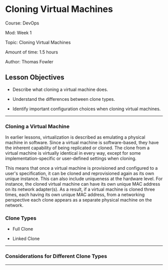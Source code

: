 # **Cloning Virtual Machines**

Course: DevOps

Mod: Week 1

Topic: Cloning Virtual Machines

Amount of time: 1.5 hours

Author: Thomas Fowler

## **Lesson Objectives**

* Describe what cloning a virtual machine does.

* Understand the differences between clone types.

* Identify important configuration choices when cloning virtual machines.

--------------------------------------------

### **Cloning a Virtual Machine**

In earlier lessons, virtualization is described as emulating a physical
machine in software. Since a virtual machine is software-based, they
have the inherent capability of being replicated or cloned. The clone
from a virtual machine is virtually identical in every way, except for
some implementation-specific or user-defined settings when cloning.

This means that once a virtual machine is provisioned and configured to
a user's specification, it can be cloned and reprovisioned again as
its own unique instance. This can also include uniqueness at the
hardware level. For instance, the cloned virtual machine can have its
own unique MAC address on its network adapter(s). As a result, if a
virtual machine is cloned three times, each having its own unique MAC
address, from a networking perspective each clone appears as a separate
physical machine on the network.

### **Clone Types**

* Full Clone

* Linked Clone

--------------------------------------------

### **Considerations for Different Clone Types**

--------------------------------------------
